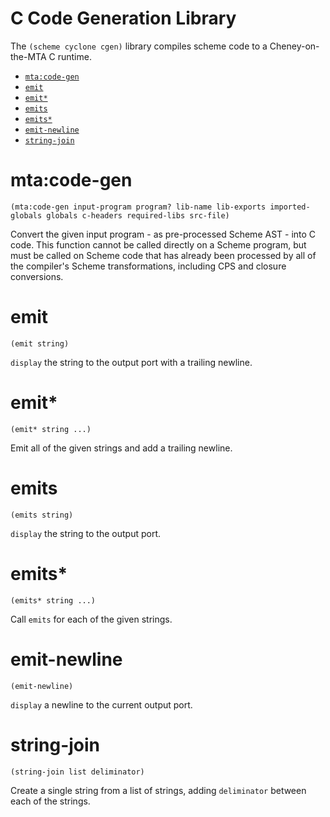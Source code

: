 # C Code Generation Library

The `(scheme cyclone cgen)` library compiles scheme code to a Cheney-on-the-MTA C runtime.

- [`mta:code-gen`](#mtacode-gen)
- [`emit`](#emit)
- [`emit*`](#emit-1)
- [`emits`](#emits)
- [`emits*`](#emits-1)
- [`emit-newline`](#emit-newline)
- [`string-join`](#string-join)

# mta:code-gen

    (mta:code-gen input-program program? lib-name lib-exports imported-globals globals c-headers required-libs src-file)

Convert the given input program - as pre-processed Scheme AST - into C code. This function cannot be called directly on a Scheme program, but must be called on Scheme code that has already been processed by all of the compiler's Scheme transformations, including CPS and closure conversions.

# emit

    (emit string)

`display` the string to the output port with a trailing newline.

# emit\*

    (emit* string ...)

Emit all of the given strings and add a trailing newline.

# emits

    (emits string)

`display` the string to the output port.

# emits\*

    (emits* string ...)

Call `emits` for each of the given strings.

# emit-newline

    (emit-newline)

`display` a newline to the current output port.

# string-join

    (string-join list deliminator)

Create a single string from a list of strings, adding `deliminator` between each of the strings.

